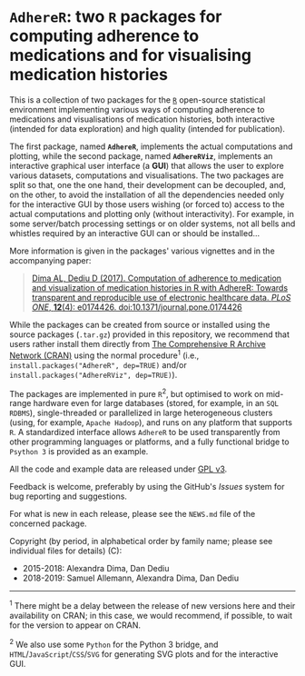 # `AdhereR`: two `R` packages for computing adherence to medications and for visualising medication histories

This is a collection of two packages for the [`R`](https://www.r-project.org) open-source statistical environment implementing various ways of computing adherence to medications and visualisations of medication histories, both interactive (intended for data exploration) and high quality (intended for publication).

The first package, named **`AdhereR`**, implements the actual computations and plotting, while the second package, named **`AdhereRViz`**, implements an interactive graphical user interface (a **GUI**) that allows the user to explore various datasets, computations and visualisations. The two packages are split so that, one the one hand, their development can be decoupled, and, on the other, to avoid the installation of all the dependencies needed only for the interactive GUI by those users wishing (or forced to) access to the actual computations and plotting only (without interactivity). For example, in some server/batch processing settings or on older systems, not all bells and whistles required by an interactive GUI can or should be installed...

More information is given in the packages' various vignettes and in the accompanying paper:

> [Dima AL, Dediu D (2017). Computation of adherence to medication and visualization of medication histories in R with AdhereR: Towards transparent and reproducible use of electronic healthcare data. *PLoS ONE*, **12**(4): e0174426. doi:10.1371/journal.pone.0174426](http://journals.plos.org/plosone/article?id=10.1371/journal.pone.0174426)

While the packages can be created from source or installed using the source packages (`.tar.gz`) provided in this repository, we recommend that users rather install them directly from [The Comprehensive R Archive Network (CRAN)](https://cran.r-project.org/) using the normal procedure<sup>1</sup> (i.e., `install.packages("AdhereR", dep=TRUE)` and/or `install.packages("AdhereRViz", dep=TRUE)`).

The packages are implemented in pure `R`<sup>2</sup>, but optimised to work on mid-range hardware even for large databases (stored, for example, in an `SQL` `RDBMS`), single-threaded or parallelized in large heterogeneous clusters (using, for example, `Apache Hadoop`), and runs on any platform that supports `R`. 
A standardized interface allows `AdhereR` to be used transparently from other programming languages or platforms, and a fully functional bridge to `Psython 3` is provided as an example.

All the code and example data are released under [GPL v3](https://www.gnu.org/licenses/gpl-3.0-standalone.html).

Feedback is welcome, preferably by using the GitHub's *Issues* system for bug reporting and suggestions.

For what is new in each release, please see the `NEWS.md` file of the concerned package.

Copyright (by period, in alphabetical order by family name; please see individual files for details) (C):

  - 2015-2018: Alexandra Dima, Dan Dediu
  - 2018-2019: Samuel Allemann, Alexandra Dima, Dan Dediu

-----

<sup>1</sup> There might be a delay between the release of new versions here and their availability on CRAN; in this case, we would recommend, if possible, to wait for the version to appear on CRAN.

<sup>2</sup> We also use some `Python` for the Python 3 bridge, and `HTML`/`JavaScript`/`CSS`/`SVG` for generating SVG plots and for the interactive GUI.

